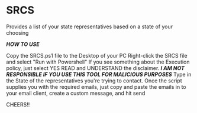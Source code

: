 # SRCS
Provides a list of your state representatives based on a state of your choosing


***HOW TO USE***

Copy the SRCS.ps1 file to the Desktop of your PC
Right-click the SRCS file and select "Run with Powershell"
If you see something about the Execution policy, just select YES
READ and UNDERSTAND the disclaimer. ***I AM NOT RESPONSIBLE IF YOU USE THIS TOOL FOR MALICIOUS PURPOSES***
Type in the State of the representatives you're trying to contact.
Once the script supplies you with the required emails, just copy and paste the emails in to your email client, create a custom message, and hit send


CHEERS!!
